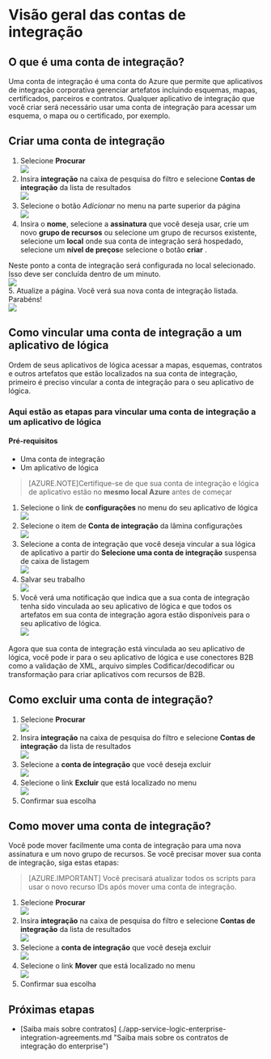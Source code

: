 <properties 
    pageTitle="Visão geral das contas de integração e o pacote de integração do Enterprise | Serviço de aplicativo do Microsoft Azure | Microsoft Azure" 
    description="Saiba tudo sobre contas de integração, o pacote de integração de empresa e aplicativos de lógica" 
    services="logic-apps" 
    documentationCenter=".net,nodejs,java"
    authors="msftman" 
    manager="erikre" 
    editor="cgronlun"/>

<tags 
    ms.service="logic-apps" 
    ms.workload="integration" 
    ms.tgt_pltfrm="na" 
    ms.devlang="na" 
    ms.topic="article" 
    ms.date="07/08/2016" 
    ms.author="deonhe"/>

# <a name="overview-of-integration-accounts"></a>Visão geral das contas de integração

## <a name="what-is-an-integration-account"></a>O que é uma conta de integração?
Uma conta de integração é uma conta do Azure que permite que aplicativos de integração corporativa gerenciar artefatos incluindo esquemas, mapas, certificados, parceiros e contratos. Qualquer aplicativo de integração que você criar será necessário usar uma conta de integração para acessar um esquema, o mapa ou o certificado, por exemplo.

## <a name="create-an-integration-account"></a>Criar uma conta de integração 
1. Selecione **Procurar**   
![](./media/app-service-logic-enterprise-integration-accounts/account-1.png)  
2. Insira **integração** na caixa de pesquisa do filtro e selecione **Contas de integração** da lista de resultados     
 ![](./media/app-service-logic-enterprise-integration-accounts/account-2.png)  
3. Selecione o botão *Adicionar* no menu na parte superior da página      
![](./media/app-service-logic-enterprise-integration-accounts/account-3.png)  
4. Insira o **nome**, selecione a **assinatura** que você deseja usar, crie um novo **grupo de recursos** ou selecione um grupo de recursos existente, selecione um **local** onde sua conta de integração será hospedado, selecione um **nível de preços**e selecione o botão **criar** .   

  Neste ponto a conta de integração será configurada no local selecionado. Isso deve ser concluída dentro de um minuto.    
![](./media/app-service-logic-enterprise-integration-accounts/account-4.png)  
5. Atualize a página. Você verá sua nova conta de integração listada. Parabéns!  
![](./media/app-service-logic-enterprise-integration-accounts/account-5.png) 

## <a name="how-to-link-an-integration-account-to-a-logic-app"></a>Como vincular uma conta de integração a um aplicativo de lógica
Ordem de seus aplicativos de lógica acessar a mapas, esquemas, contratos e outros artefatos que estão localizados na sua conta de integração, primeiro é preciso vincular a conta de integração para o seu aplicativo de lógica.

### <a name="here-are-the-steps-to-link-an-integration-account-to-a-logic-app"></a>Aqui estão as etapas para vincular uma conta de integração a um aplicativo de lógica 

#### <a name="prerequisites"></a>Pré-requisitos
- Uma conta de integração
- Um aplicativo de lógica

>[AZURE.NOTE]Certifique-se de que sua conta de integração e lógica de aplicativo estão no **mesmo local Azure** antes de começar

1. Selecione o link de **configurações** no menu do seu aplicativo de lógica  
![](./media/app-service-logic-enterprise-integration-accounts/linkaccount-1.png)   
2. Selecione o item de **Conta de integração** da lâmina configurações  
![](./media/app-service-logic-enterprise-integration-accounts/linkaccount-2.png)   
3. Selecione a conta de integração que você deseja vincular a sua lógica de aplicativo a partir do **Selecione uma conta de integração** suspensa de caixa de listagem  
![](./media/app-service-logic-enterprise-integration-accounts/linkaccount-3.png)   
4. Salvar seu trabalho  
![](./media/app-service-logic-enterprise-integration-accounts/linkaccount-4.png)   
5. Você verá uma notificação que indica que a sua conta de integração tenha sido vinculada ao seu aplicativo de lógica e que todos os artefatos em sua conta de integração agora estão disponíveis para o seu aplicativo de lógica.  
![](./media/app-service-logic-enterprise-integration-accounts/linkaccount-5.png)   

Agora que sua conta de integração está vinculada ao seu aplicativo de lógica, você pode ir para o seu aplicativo de lógica e use conectores B2B como a validação de XML, arquivo simples Codificar/decodificar ou transformação para criar aplicativos com recursos de B2B.  
    
## <a name="how-to-delete-an-integration-account"></a>Como excluir uma conta de integração?
1. Selecione **Procurar**  
![](./media/app-service-logic-enterprise-integration-overview/overview-1.png)    
2. Insira **integração** na caixa de pesquisa do filtro e selecione **Contas de integração** da lista de resultados     
 ![](./media/app-service-logic-enterprise-integration-overview/overview-2.png)  
3. Selecione a **conta de integração** que você deseja excluir  
![](./media/app-service-logic-enterprise-integration-overview/overview-3.png)  
4. Selecione o link **Excluir** que está localizado no menu   
![](./media/app-service-logic-enterprise-integration-accounts/delete.png)  
5. Confirmar sua escolha    

## <a name="how-to-move-an-integration-account"></a>Como mover uma conta de integração?
Você pode mover facilmente uma conta de integração para uma nova assinatura e um novo grupo de recursos. Se você precisar mover sua conta de integração, siga estas etapas:

>[AZURE.IMPORTANT] Você precisará atualizar todos os scripts para usar o novo recurso IDs após mover uma conta de integração.

1. Selecione **Procurar**  
![](./media/app-service-logic-enterprise-integration-overview/overview-1.png)    
2. Insira **integração** na caixa de pesquisa do filtro e selecione **Contas de integração** da lista de resultados     
 ![](./media/app-service-logic-enterprise-integration-overview/overview-2.png)  
3. Selecione a **conta de integração** que você deseja excluir  
![](./media/app-service-logic-enterprise-integration-overview/overview-3.png)  
4. Selecione o link **Mover** que está localizado no menu   
![](./media/app-service-logic-enterprise-integration-accounts/move.png)  
5. Confirmar sua escolha    

## <a name="next-steps"></a>Próximas etapas
- [Saiba mais sobre contratos] (./app-service-logic-enterprise-integration-agreements.md "Saiba mais sobre os contratos de integração do enterprise")  


 